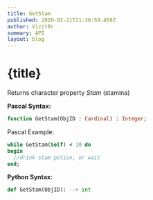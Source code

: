 ```yaml
---
title: GetStam
published: 2020-02-21T21:36:59.459Z
author: Vizit0r
summary: API
layout: blog
---
```


# {title}

Returns character property *Stam* (stamina) 

**Pascal Syntax:**

```pascal
function GetStam(ObjID : Cardinal) : Integer;
```
Pascal Example:
```pascal
while GetStam(Self) < 10 do
begin
  //drink stam potion, or wait
end;
```

**Python Syntax:**
```python
def GetStam(ObjID): --> int
```